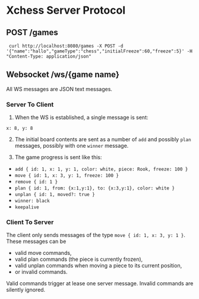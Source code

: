 # Xchess Server Protocol

## POST /games

` curl http://localhost:8080/games -X POST -d '{"name":"hallo","gameType":"chess","initialFreeze":60,"freeze":5}' -H "Content-Type: application/json"`

## Websocket /ws/{game name}

All WS messages are JSON text messages.

### Server To Client

1) When the WS is established, a single message is sent:

`x: 8, y: 8`

2) The initial board contents are sent as a number of `add` and possibly `plan` messages, possibly with one `winner` message.

3) The game progress is sent like this:

* `add { id: 1, x: 1, y: 1, color: white, piece: Rook, freeze: 100 }`
* `move { id: 1, x: 3, y: 1, freeze: 100 }`
* `remove { id: 1 }`
* `plan { id: 1, from: {x:1,y:1}, to: {x:3,y:1}, color: white }`
* `unplan { id: 1, moved?: true }`
* `winner: black`
* `keepalive`

### Client To Server

The client only sends messages of the type `move { id: 1, x: 3, y: 1 }`. These messages can be

* valid move commands,
* valid plan commands (the piece is currently frozen),
* valid unplan commands when moving a piece to its current position, 
* or invalid commands.

Valid commands trigger at lease one server message. Invalid commands are silently ignored.
